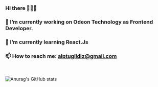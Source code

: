 ### Hi there 👋👋👋
### 🔭 I’m currently working on Odeon Technology as Frontend Developer.
### 🌱 I’m currently learning React.Js 
### 📫 How to reach me: alptugildiz@gmail.com

<br>

![Anurag's GitHub stats](https://github-readme-stats.vercel.app/api?username=alptugildiz&show_icons=true&theme=tokyonight)
<!--
**alptugildiz/alptugildiz** is a ✨ _special_ ✨ repository because its `README.md` (this file) appears on your GitHub profile.

Here are some ideas to get you started:

- 🔭 I’m currently working on ...
- 🌱 I’m currently learning ...
- 👯 I’m looking to collaborate on ...
- 🤔 I’m looking for help with ...
- 💬 Ask me about ...
- 📫 How to reach me: ...
- 😄 Pronouns: ...
- ⚡ Fun fact: ...
-->
